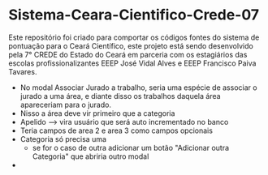 # Sistema-Ceara-Cientifico-Crede-07

Este repositório foi criado para comportar os códigos fontes do sistema de pontuação para o Ceará Científico, este projeto está sendo desenvolvido pela 7° CREDE do Estado do Ceará em parceria com os estagiários das escolas profissionalizantes EEEP José Vidal Alves e EEEP Francisco Paiva Tavares.

- No modal Associar Jurado a trabalho, seria uma espécie de associar o jurado a uma área, e diante disso os trabalhos daquela 
área apareceriam para o jurado.
- Nisso a área deve vir primeiro que a categoria
- Apelido --> vira usuário que será auto incrementado no banco
- Teria campos de area 2 e area 3 como campos opcionais
- Categoria só precisa uma
    - se for o caso de outra adicionar um botão "Adicionar outra Categoria" que abriria outro modal 
- 